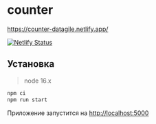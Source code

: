 # counter

<a>https://counter-datagile.netlify.app/</a>

[![Netlify Status](https://api.netlify.com/api/v1/badges/babad549-03c2-460c-895f-189c143a60c0/deploy-status)](https://app.netlify.com/sites/counter-datagile/deploys)

## Установка

> node 16.x

```bash
npm ci
npm run start
```
Приложение запустится на [http://localhost:5000](http://localhost:5000)
